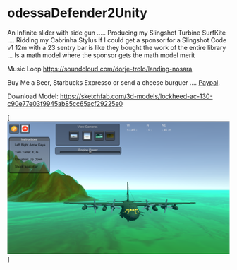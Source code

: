 # odessaDefender2Unity

An Infinite slider with side gun .....
Producing my Slingshot Turbine SurfKite ....
Ridding my Cabrinha Stylus
If I could get a sponsor for a Slingshot Code v1 12m with a 23 sentry bar
is like they bought the work of the entire library ...
Is a math model where the sponsor gets the math model merit


Music Loop
https://soundcloud.com/dorje-trolo/landing-nosara

Buy Me a Beer, Starbucks Expresso or send a cheese burguer .... [Paypal](https://www.paypal.me/gospelOfLuke/25).


Download Model: https://sketchfab.com/3d-models/lockheed-ac-130-c90e77e03f9945ab85cc65acf29225e0

[![Falklands are British... ](https://raw.githubusercontent.com/rgarro/odessaDefender2Unity/main/ac130.png)]

